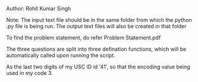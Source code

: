 Author: Rohit Kumar Singh

Note: The input text file should be in the same folder from which the python .py file is being run.
The output text files will also be created in that folder

To find the problem statement, do refer Problem Statement.pdf

The three questions are split into three defination functions, which will be automatically called upon running the script.  

As the last two digits of my USC ID id '41', so that the encoding value being used in my code 3.

